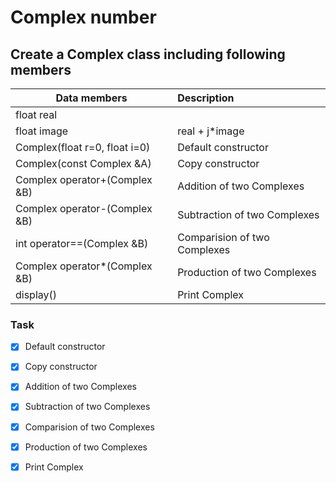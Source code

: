 # Complex number

## Create a Complex class including following members
|Data members                |Description                                                        |
|----------------------------|:-----------------------------------------------------------------|
|float real                  |                                                |
|float image                 |   real + j*image                                              |
|Complex(float r=0, float i=0)|Default constructor|
|Complex(const Complex &A) |Copy constructor|
|Complex operator+(Complex &B) |Addition of two Complexes|
|Complex operator-(Complex &B) |Subtraction of two Complexes|
|int operator==(Complex &B) |Comparision of two Complexes|
|Complex operator*(Complex &B) |Production of two Complexes|
|display() |Print Complex|                                                   |

### Task 
- [x] Default constructor
- [x] Copy constructor
- [x] Addition of two Complexes
- [x] Subtraction of two Complexes
- [x] Comparision of two Complexes
- [x] Production of two Complexes
- [x] Print Complex

